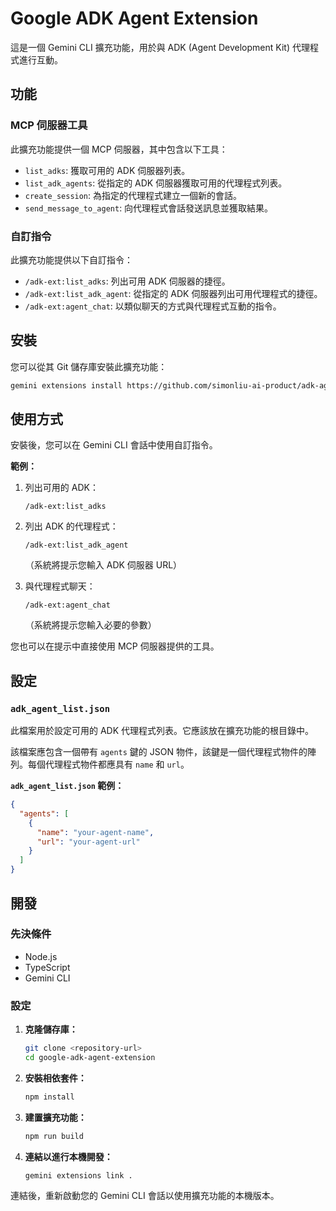 # Google ADK Agent Extension

這是一個 Gemini CLI 擴充功能，用於與 ADK (Agent Development Kit) 代理程式進行互動。

## 功能

### MCP 伺服器工具

此擴充功能提供一個 MCP 伺服器，其中包含以下工具：

*   `list_adks`: 獲取可用的 ADK 伺服器列表。
*   `list_adk_agents`: 從指定的 ADK 伺服器獲取可用的代理程式列表。
*   `create_session`: 為指定的代理程式建立一個新的會話。
*   `send_message_to_agent`: 向代理程式會話發送訊息並獲取結果。

### 自訂指令

此擴充功能提供以下自訂指令：

*   `/adk-ext:list_adks`: 列出可用 ADK 伺服器的捷徑。
*   `/adk-ext:list_adk_agent`: 從指定的 ADK 伺服器列出可用代理程式的捷徑。
*   `/adk-ext:agent_chat`: 以類似聊天的​​方式與代理程式互動的指令。

## 安裝

您可以從其 Git 儲存庫安裝此擴充功能：

```bash
gemini extensions install https://github.com/simonliu-ai-product/adk-agent-extension
```

## 使用方式

安裝後，您可以在 Gemini CLI 會話中使用自訂指令。

**範例：**

1.  列出可用的 ADK：
    ```
    /adk-ext:list_adks
    ```

2.  列出 ADK 的代理程式：
    ```
    /adk-ext:list_adk_agent
    ```
    （系統將提示您輸入 ADK 伺服器 URL）

3.  與代理程式聊天：
    ```
    /adk-ext:agent_chat
    ```
    （系統將提示您輸入必要的參數）

您也可以在提示中直接使用 MCP 伺服器提供的工具。

## 設定

### `adk_agent_list.json`

此檔案用於設定可用的 ADK 代理程式列表。它應該放在擴充功能的根目錄中。

該檔案應包含一個帶有 `agents` 鍵的 JSON 物件，該鍵是一個代理程式物件的陣列。每個代理程式物件都應具有 `name` 和 `url`。

**`adk_agent_list.json` 範例：**

```json
{
  "agents": [
    {
      "name": "your-agent-name",
      "url": "your-agent-url"
    }
  ]
}
```

## 開發

### 先決條件

*   Node.js
*   TypeScript
*   Gemini CLI

### 設定

1.  **克隆儲存庫：**
    ```bash
    git clone <repository-url>
    cd google-adk-agent-extension
    ```

2.  **安裝相依套件：**
    ```bash
    npm install
    ```

3.  **建置擴充功能：**
    ```bash
    npm run build
    ```

4.  **連結以進行本機開發：**
    ```bash
    gemini extensions link .
    ```

連結後，重新啟動您的 Gemini CLI 會話以使用擴充功能的本機版本。

